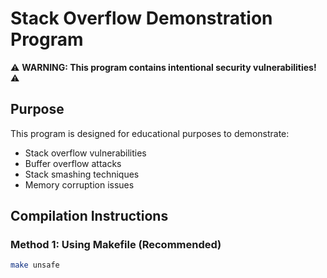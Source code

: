 # Stack Overflow Demonstration Program

⚠️ **WARNING: This program contains intentional security vulnerabilities!** ⚠️

## Purpose
This program is designed for educational purposes to demonstrate:
- Stack overflow vulnerabilities
- Buffer overflow attacks
- Stack smashing techniques
- Memory corruption issues

## Compilation Instructions

### Method 1: Using Makefile (Recommended)
```bash
make unsafe